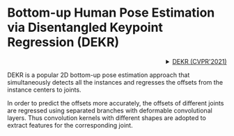 # Bottom-up Human Pose Estimation via Disentangled Keypoint Regression (DEKR)

<!-- [ALGORITHM] -->

<details>
<summary align="right"><a href="https://arxiv.org/abs/2104.02300">DEKR (CVPR'2021)</a></summary>

```bibtex
@inproceedings{geng2021bottom,
  title={Bottom-up human pose estimation via disentangled keypoint regression},
  author={Geng, Zigang and Sun, Ke and Xiao, Bin and Zhang, Zhaoxiang and Wang, Jingdong},
  booktitle={Proceedings of the IEEE/CVF Conference on Computer Vision and Pattern Recognition},
  pages={14676--14686},
  year={2021}
}
```

</details>

DEKR is a popular 2D bottom-up pose estimation approach that simultaneously detects all the instances and regresses the offsets from the instance centers to joints.

In order to predict the offsets more accurately, the offsets of different joints are regressed using separated branches with deformable convolutional layers. Thus convolution kernels with different shapes are adopted to extract features for the corresponding joint.
